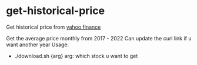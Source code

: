 # get-historical-price
Get historical price from [yahoo finance](https://finance.yahoo.com/)

Get the average price monthly from 2017 - 2022
Can update the curl link if u want another year
Usage:
- ./download.sh {arg}
  arg: which stock u want to get
